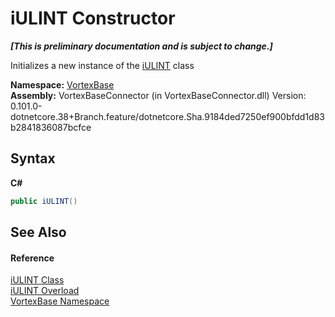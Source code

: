 # iULINT Constructor 
 _**\[This is preliminary documentation and is subject to change.\]**_

Initializes a new instance of the <a href="T_VortexBase_iULINT.md">iULINT</a> class

**Namespace:**&nbsp;<a href="N_VortexBase.md">VortexBase</a><br />**Assembly:**&nbsp;VortexBaseConnector (in VortexBaseConnector.dll) Version: 0.101.0-dotnetcore.38+Branch.feature/dotnetcore.Sha.9184ded7250ef900bfdd1d83b2841836087bcfce

## Syntax

**C#**<br />
``` C#
public iULINT()
```


## See Also


#### Reference
<a href="T_VortexBase_iULINT.md">iULINT Class</a><br /><a href="Overload_VortexBase_iULINT__ctor.md">iULINT Overload</a><br /><a href="N_VortexBase.md">VortexBase Namespace</a><br />